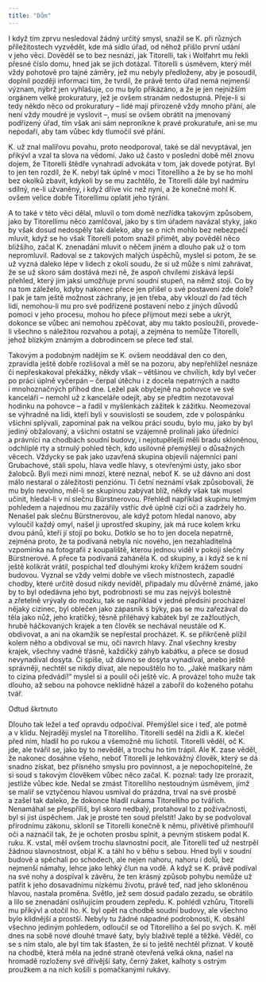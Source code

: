 ```yaml
---
title: "Dům"
---
```


I když tím zprvu nesledoval žádný určitý smysl, snažil se K. při různých příležitostech vyzvědět, kde má sídlo úřad, od něhož přišlo první udání v jeho věci.
Dověděl se to bez nesnází, jak Titorelli, tak i Wolfahrt mu řekli přesné číslo domu, hned jak se jich dotázal.
Titorelli s úsměvem, který měl vždy pohotově pro tajné záměry, jež mu nebyly předloženy, aby je posoudil, doplnil později informaci tím, že tvrdil, že právě tento úřad nemá nejmenší význam, nýbrž jen vyhlašuje, co mu bylo přikázáno, a že je jen nejnižším orgánem velké prokuratury, jež je ovšem stranám nedostupná.
Přeje-li si tedy někdo něco od prokuratury – lidé mají přirozeně vždy mnoho přání, ale není vždy moudré je vyslovit –, musí se ovšem obrátit na jmenovaný podřízený úřad, tím však ani sám nepronikne k pravé prokuratuře, ani se mu nepodaří, aby tam vůbec kdy tlumočil své přání.

K. už znal malířovu povahu, proto neodporoval, také se dál nevyptával, jen přikývl a vzal ta slova na vědomí.
Jako už často v poslední době měl znovu dojem, že Titorelli štědře vynahradí advokáta v tom, jak dovede potýrat.
Byl to jen ten rozdíl, že K. nebyl tak úplně v moci Titorelliho a že by se ho mohl bez okolků zbavit, kdykoli by se mu zachtělo, že Titorelli dále byl nadmíru sdílný, ne-li užvaněný, i když dříve víc než nyní, a že konečné mohl K. ovšem velice dobře Titorellimu oplatit jeho týrání.

A to také v této věci dělal, mluvil o tom domě nezřídka takovým způsobem, jako by Titorellimu něco zamlčoval, jako by s tím úřadem navázal styky, jako by však dosud nedospěly tak daleko, aby se o nich mohlo bez nebezpečí mluvit, když se ho však Titorelli potom snažil přimět, aby pověděl něco bližšího, začal K. znenadání mluvit o něčem jiném a dlouho pak už o tom nepromluvil.
Radoval se z takových malých úspěchů, myslel si potom, že se už vyzná daleko lépe v lidech z okolí soudu, že si už může s nimi zahrávat, že se už skoro sám dostává mezi ně, že aspoň chvílemi získává lepší přehled, který jim jaksi umožňuje první soudní stupeň, na němž stojí.
Co by na tom záleželo, kdyby nakonec přece jen přišel o své postavení zde dole?
I pak je tam ještě možnost záchrany, je jen třeba, aby vklouzl do řad těch lidí, nemohou-li mu pro své podřízené postavení nebo z jiných důvodů pomoci v jeho procesu, mohou ho přece přijmout mezi sebe a ukrýt, dokonce se vůbec ani nemohou zpěčovat, aby mu takto posloužili, provede-li všechno s náležitou rozvahou a potají, a zejména to nemůže Titorelli, jehož blízkým známým a dobrodincem se přece teď stal.

Takovým a podobným nadějím se K. ovšem neoddával den co den, zpravidla ještě dobře rozlišoval a měl se na pozoru, aby nepřehlížel nesnáze či nepřeskakoval překážky, někdy však – většinou ve chvílích, kdy byl večer po práci úplně vyčerpán – čerpal útěchu i z docela nepatrných a nadto i mnohoznačných příhod dne.
Ležel pak obyčejně na pohovce ve své kanceláři – nemohl už z kanceláře odejít, aby se předtím nezotavoval hodinku na pohovce – a řadil v myšlenkách zážitek k zážitku.
Neomezoval se výhradně na lidi, kteří byli v souvislosti se soudem, zde v polospánku všichni splývali, zapomínal pak na velkou práci soudu, bylo mu, jako by byl jediný obžalovaný, a všichni ostatní se vzájemně prolínali jako úředníci a právníci na chodbách soudní budovy, i nejotupělejší měli bradu skloněnou, odchlíplé rty a strnulý pohled těch, kdo usilovně přemýšlejí o důsažných věcech.
Vždycky se pak jako uzavřená skupina objevili nájemníci paní Grubachové, stáli spolu, hlava vedle hlavy, s otevřenými ústy, jako sbor žalobců.
Byli mezi nimi mnozí, které neznal, neboť K. se už dávno ani dost málo nestaral o záležitosti penziónu.
Ti četní neznámí však způsobovali, že mu bylo nevolno, měl-li se skupinou zabývat blíž, někdy však tak musel učinit, hledal-li v ní slečnu Bürstnerovou.
Přehlédl například skupinu letmým pohledem a najednou mu zazářily vstříc dvě úplně cizí oči a zadržely ho.
Nenašel pak slečnu Bürstnerovou, ale když potom hledal nanovo, aby vyloučil každý omyl, našel ji uprostřed skupiny, jak má ruce kolem krku dvou pánů, kteří jí stojí po boku.
Dotklo se ho to jen docela nepatrně, zejména proto, že ta podívaná nebyla nic nového, jen nezahladitelná vzpomínka na fotografii z koupaliště, kterou jednou viděl v pokoji slečny Bürstnerové.
A přece ta podívaná zaháněla K. od skupiny, a i když se k ní ještě kolikrát vrátil, pospíchal teď dlouhými kroky křížem krážem soudní budovou.
Vyznal se vždy velmi dobře ve všech místnostech, zapadlé chodby, které určitě dosud nikdy neviděl, připadaly mu důvěrně známé, jako by to byl odedávna jeho byt, podrobnosti se mu zas nejvýš bolestně a zřetelně vrývaly do mozku, tak se například v jedné předsíni procházel nějaký cizinec, byl oblečen jako zápasník s býky, pas se mu zařezával do těla jako nůž, jeho kratičký, těsně přiléhavý kabátek byl ze zažloutlých, hrubě háčkovaných krajek a ten člověk se nechával neustále od K. obdivovat, a ani na okamžik se nepřestal procházet.
K. se přikrčeně plížil kolem něho a obdivoval se mu, oči navrch hlavy.
Znal všechny kresby krajek, všechny vadné třásně, každičký záhyb kabátku, a přece se dosud nevynadíval dosyta.
Či spíše, už dávno se dosyta vynadíval, anebo ještě správněji, nechtěl se nikdy dívat, ale nepouštělo ho to.
„Jaké maškary nám to cizina předvádí!“ myslel si a poulil oči ještě víc.
A provázel toho muže tak dlouho, až sebou na pohovce neklidně házel a zabořil do koženého potahu tvář.

Odtud škrtnuto

Dlouho tak ležel a teď opravdu odpočíval.
Přemýšlel sice i teď, ale potmě a v klidu.
Nejraději myslel na Titorelliho.
Titorelli seděl na židli a K.
klečel před ním, hladil ho po rukou a všemožně mu lichotil.
Titorelli věděl, oč K. jde, ale tvářil se, jako by to nevěděl, a trochu ho tím trápil.
Ale K. zase věděl, že nakonec dosáhne všeho, neboť Titorelli je lehkovážný člověk, který se dá snadno získat, bez přísného smyslu pro povinnost, a je nepochopitelné, že si soud s takovým člověkem vůbec něco začal.
K. poznal: tady lze prorazit, jestliže vůbec kde.
Nedal se zmást Titorelliho nestoudným úsměvem, jímž se malíř se vztyčenou hlavou usmíval do prázdna, trval na své prosbě a zašel tak daleko, že dokonce hladil rukama Titorelliho po tvářích.
Nenamáhal se přespříliš, byl skoro nedbalý, protahoval to z poživačnosti, byl si jist úspěchem.
Jak je prosté ten soud přelstít! Jako by se podvoloval přírodnímu zákonu, sklonil se Titorelli konečně k němu, přívětivě přimhouřil oči a naznačil tak, že je ochoten prosbu splnit, a pevným stiskem podal K. ruku. K. vstal, měl ovšem trochu slavnostní pocit, ale Titorelli teď už nestrpěl žádnou slavnostnost, objal K. a táhl ho v běhu s sebou.
Hned byli v soudní budově a spěchali po schodech, ale nejen nahoru, nahoru i dolů, bez nejmenší námahy, lehce jako lehký člun na vodě.
A když se K. právě podíval na své nohy a dospíval k závěru, že ten krásný způsob pohybu nemůže už patřit k jeho dosavadnímu nízkému životu, právě teď, nad jeho skloněnou hlavou, nastala proměna.
Světlo, jež sem dosud padalo zezadu, se obrátilo a lilo se znenadání oslňujícím proudem zepředu.
K. pohlédl vzhůru, Titorelli mu přikývl a otočil ho.
K. byl opět na chodbě soudní budovy, ale všechno bylo klidnější a prostší.
Nebyly tu žádné nápadné podrobnosti, K. obsáhl všechno jediným pohledem, odloučil se od Titorelliho a šel po svých.
K. měl dnes na sobě nové dlouhé tmavé šaty, byly blaživě teplé a těžké.
Věděl, co se s ním stalo, ale byl tím tak šťasten, že si to ještě nechtěl přiznat.
V koutě na chodbě, která měla na jedné straně otevřená velká okna, našel na hromadě rozloženy své dřívější šaty, černý žaket, kalhoty s ostrým proužkem a na nich košili s pomačkanými rukávy.